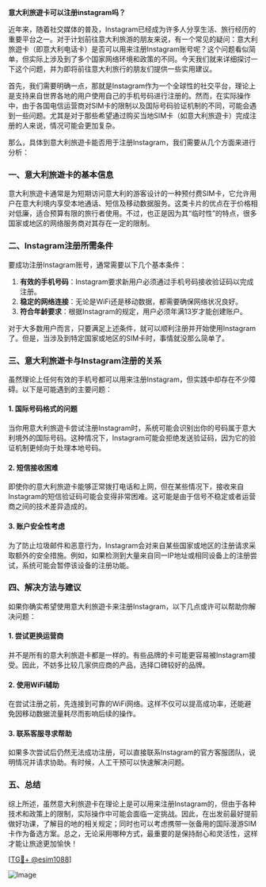 **意大利旅遊卡可以注册instagram吗？**

近年来，随着社交媒体的普及，Instagram已经成为许多人分享生活、旅行经历的重要平台之一。对于计划前往意大利旅游的朋友来说，有一个常见的疑问：意大利旅遊卡（即意大利电话卡）是否可以用来注册Instagram账号呢？这个问题看似简单，但实际上涉及到了多个国家网络环境和政策的不同。今天我们就来详细探讨一下这个问题，并为即将前往意大利旅行的朋友们提供一些实用建议。

首先，我们需要明确一点，那就是Instagram作为一个全球性的社交平台，理论上是支持来自世界各地的用户使用自己的手机号码进行注册的。然而，在实际操作中，由于各国电信运营商对SIM卡的限制以及国际号码验证机制的不同，可能会遇到一些问题。尤其是对于那些希望通过购买当地SIM卡（如意大利旅遊卡）完成注册的人来说，情况可能会更加复杂。

那么，具体到意大利旅遊卡能否用于注册Instagram，我们需要从几个方面来进行分析：

### **一、意大利旅遊卡的基本信息**
意大利旅遊卡通常是为短期访问意大利的游客设计的一种预付费SIM卡，它允许用户在意大利境内享受本地通话、短信及移动数据服务。这类卡片的优点在于价格相对低廉，适合预算有限的旅行者使用。不过，也正是因为其“临时性”的特点，很多国家或地区的网络服务商对其存在一定的限制。

### **二、Instagram注册所需条件**
要成功注册Instagram账号，通常需要以下几个基本条件：
1. **有效的手机号码**：Instagram要求新用户必须通过手机号码接收验证码以完成注册。
2. **稳定的网络连接**：无论是WiFi还是移动数据，都需要确保网络状况良好。
3. **符合年龄要求**：根据Instagram的规定，用户必须年满13岁才能创建账户。

对于大多数用户而言，只要满足上述条件，就可以顺利注册并开始使用Instagram了。但是，当涉及到特定国家或地区的SIM卡时，事情就没那么简单了。

### **三、意大利旅遊卡与Instagram注册的关系**
虽然理论上任何有效的手机号都可以用来注册Instagram，但实践中却存在不少障碍。以下是可能遇到的主要问题：

#### **1. 国际号码格式的问题**
当你用意大利旅遊卡尝试注册Instagram时，系统可能会识别出你的号码属于意大利境外的国际号码。这种情况下，Instagram可能会拒绝发送验证码，因为它的验证机制更倾向于处理本地号码。

#### **2. 短信接收困难**
即使你的意大利旅遊卡能够正常拨打电话和上网，但在某些情况下，接收来自Instagram的短信验证码可能会变得非常困难。这可能是由于信号不稳定或者运营商之间的技术差异造成的。

#### **3. 账户安全性考虑**
为了防止垃圾邮件和恶意行为，Instagram会对来自某些国家或地区的注册请求采取额外的安全措施。例如，如果检测到大量来自同一IP地址或相同设备上的注册尝试，系统可能会暂停该设备的注册功能。

### **四、解决方法与建议**
如果你确实希望使用意大利旅遊卡来注册Instagram，以下几点或许可以帮助你解决问题：

#### **1. 尝试更换运营商**
并不是所有的意大利旅遊卡都是一样的。有些品牌的卡可能更容易被Instagram接受。因此，不妨多比较几家供应商的产品，选择口碑较好的品牌。

#### **2. 使用WiFi辅助**
在尝试注册之前，先连接到可靠的WiFi网络。这样不仅可以提高成功率，还能避免因移动数据流量耗尽而影响后续的操作。

#### **3. 联系客服寻求帮助**
如果多次尝试后仍然无法成功注册，可以直接联系Instagram的官方客服团队，说明情况并请求协助。有时候，人工干预可以快速解决问题。

### **五、总结**
综上所述，虽然意大利旅遊卡在理论上是可以用来注册Instagram的，但由于各种技术和政策上的限制，实际操作中可能会面临一定挑战。因此，在出发前最好提前做好功课，了解目的地的相关规定；同时也可以考虑携带一张备用的国际漫游SIM卡作为备选方案。总之，无论采用哪种方式，最重要的是保持耐心和灵活性，这样才能让旅途更加愉快！

[[TG💪+ @esim1088](https://t.me/s/esim1088)]

![Image](https://i.postimg.cc/4NQfJmqS/Snipaste-2025-05-13-00-14-12.png)